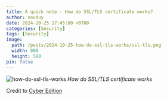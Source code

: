 ```yaml
---
title: A quick note - How do SSL/TLS certificate works?
author: voxduy
date: 2024-10-25 17:45:00 +0700
categories: [Security]
tags: [Security]
image:
  path: /posts/2024-10-25-how-do-ssl-tls-works/ssl-tls.png
  width: 800
  height: 500
pin: false
---
```


![how-do-ssl-tls-works](/posts/2024-10-25-how-do-ssl-tls-works/how_do_ssl_tls_works.gif)
_How do SSL/TLS certificate works_

Credit to [Cyber Edition](https://www.linkedin.com/company/cyberedition/)
